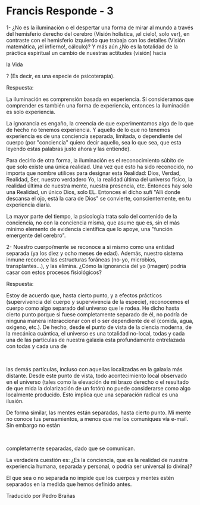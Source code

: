 # Francis Responde - 3

1- &iquest;No es la iluminaci&oacute;n o el despertar una forma de mirar al mundo a trav&eacute;s del hemisferio derecho del cerebro (Visi&oacute;n hol&iacute;stica, &iexcl;el cielo!, solo ver), en contraste con el hemisferio izquierdo que trabaja con los detalles (Visi&oacute;n matem&aacute;tica, &iexcl;el infierno!, c&aacute;lculo)? Y m&aacute;s a&uacute;n &iquest;No es la totalidad de la pr&aacute;ctica espiritual un cambio de nuestras actitudes (visi&oacute;n) hacia 

la Vida

? (Es decir, es una especie de psicoterapia).

Respuesta:

La iluminaci&oacute;n es comprensi&oacute;n basada en experiencia. Si consideramos que comprender es tambi&eacute;n una forma de experiencia, entonces la iluminaci&oacute;n es solo experiencia.

La ignorancia es enga&ntilde;o, la creencia de que experimentamos algo de lo que de hecho no tenemos experiencia. Y aquello de lo que no tenemos experiencia es de una conciencia separada, limitada, o dependiente del cuerpo (por &quot;conciencia&quot; quiero decir aquello, sea lo que sea, que esta leyendo estas palabras justo ahora y las entiende).

Para decirlo de otra forma, la iluminaci&oacute;n es el reconocimiento s&uacute;bito de que solo existe una &uacute;nica realidad. Una vez que esto ha sido reconocido, no importa que nombre utilices para designar esta Realidad: Dios, Verdad, Realidad, Ser, nuestro verdadero Yo, la realidad &uacute;ltima del universo f&iacute;sico, la realidad &uacute;ltima de nuestra mente, nuestra presencia, etc. Entonces hay solo una Realidad, un &uacute;nico Dios, solo EL. Entonces el dicho suf&iacute; &quot;All&iacute; donde descansa el ojo, est&aacute; la cara de Dios&quot; se convierte, conscientemente, en tu experiencia diaria.

La mayor parte del tiempo, la psicolog&iacute;a trata solo del contenido de la conciencia, no con la conciencia misma, que asume que es, sin el m&aacute;s m&iacute;nimo elemento de evidencia cient&iacute;fica que lo apoye, una &quot;funci&oacute;n emergente del cerebro&quot;.

2- Nuestro cuerpo/mente se reconoce a si mismo como una entidad separada (ya los diez y ocho meses de edad). Adem&aacute;s, nuestro sistema inmune reconoce las estructuras for&aacute;neas (no-yo, microbios, transplantes...), y las elimina. &iquest;C&oacute;mo la ignorancia del yo (imagen) podr&iacute;a casar con estos procesos fisiol&oacute;gicos? 

Respuesta:

Estoy de acuerdo que, hasta cierto punto, y a efectos pr&aacute;cticos (supervivencia del cuerpo y supervivencia de la especie), reconocemos el cuerpo como algo separado del universo que le rodea. He dicho hasta cierto punto porque si fuese completamente separado de &eacute;l, no podr&iacute;a de ninguna manera interaccionar con el o ser dependiente de el (comida, agua, oxigeno, etc.). De hecho, desde el punto de vista de la ciencia moderna, de la mec&aacute;nica cu&aacute;ntica, el universo es una totalidad no-local, todas y cada una de las part&iacute;culas de nuestra galaxia esta profundamente entrelazada con todas y cada una de

&nbsp; 

las dem&aacute;s part&iacute;culas, incluso con aquellas localizadas en la galaxia m&aacute;s distante. Desde este punto de vista, todo acontecimiento local observado en el universo (tales como la elevaci&oacute;n de mi brazo derecho o el resultado de que mida la dolarizaci&oacute;n de un fot&oacute;n) no puede considerarse como algo localmente producido. Esto implica que una separaci&oacute;n radical es una ilusi&oacute;n.

De forma similar, las mentes est&aacute;n separadas, hasta cierto punto. Mi mente no conoce tus pensamientos, a menos que me los comuniques v&iacute;a e-mail. Sin embargo no est&aacute;n

&nbsp; 

completamente separadas, dado que se comunican.

La verdadera cuesti&oacute;n es: &iquest;Es la conciencia, que es la realidad de nuestra experiencia humana, separada y personal, o podr&iacute;a ser universal (o divina)? 

El que sea o no separada no impide que los cuerpos y mentes est&eacute;n separados en la medida que hemos definido antes.

Traducido por Pedro Bra&ntilde;as

